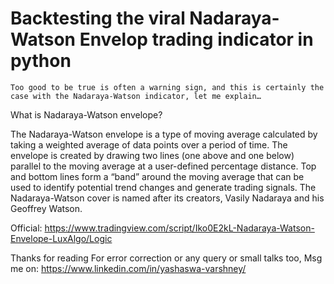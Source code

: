 # Backtesting the viral Nadaraya-Watson Envelop trading indicator in python

    Too good to be true is often a warning sign, and this is certainly the case with the Nadaraya-Watson indicator, let me explain…

What is Nadaraya-Watson envelope?

The Nadaraya-Watson envelope is a type of moving average calculated by taking a weighted average of data points over a period of time. The envelope is created by drawing two lines (one above and one below) parallel to the moving average at a user-defined percentage distance. Top and bottom lines form a “band” around the moving average that can be used to identify potential trend changes and generate trading signals. The Nadaraya-Watson cover is named after its creators, Vasily Nadaraya and his Geoffrey Watson.

Official: https://www.tradingview.com/script/Iko0E2kL-Nadaraya-Watson-Envelope-LuxAlgo/Logic

Thanks for reading
For error correction or any query or small talks too,
Msg me on: https://www.linkedin.com/in/yashaswa-varshney/
